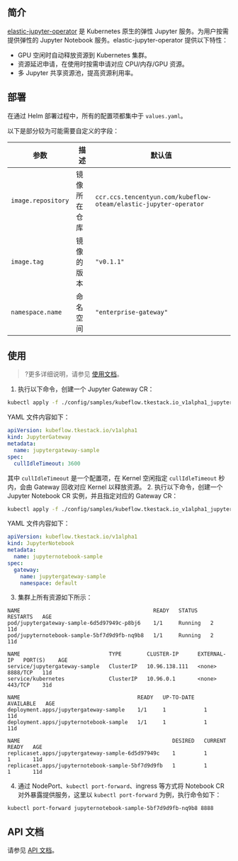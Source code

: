 ## 简介 

[elastic-jupyter-operator](https://github.com/tkestack/elastic-jupyter-operator) 是 Kubernetes 原生的弹性 Jupyter 服务。为用户按需提供弹性的 Jupyter Notebook 服务。elastic-jupyter-operator 提供以下特性：

- GPU 空闲时自动释放资源到 Kubernetes 集群。
- 资源延迟申请，在使用时按需申请对应 CPU/内存/GPU 资源。
- 多 Jupyter 共享资源池，提高资源利用率。


## 部署

在通过 Helm 部署过程中，所有的配置项都集中于 `values.yaml`。

以下是部分较为可能需要自定义的字段：

| 参数               | 描述         | 默认值                                                       |
| ------------------ | ------------ | ------------------------------------------------------------ |
| `image.repository` | 镜像所在仓库 | `ccr.ccs.tencentyun.com/kubeflow-oteam/elastic-jupyter-operator` |
| `image.tag`        | 镜像的版本   | `"v0.1.1"`                                                   |
| `namespace.name`   | 命名空间     | `"enterprise-gateway"`                                       |

## 使用

>?更多详细说明，请参见 [使用文档](https://github.com/tkestack/elastic-jupyter-operator/blob/master/README.md)。

1. 执行以下命令，创建一个 Jupyter Gateway CR：
```bash
kubectl apply -f ./config/samples/kubeflow.tkestack.io_v1alpha1_jupytergateway.yaml
```
YAML 文件内容如下：
```yaml
apiVersion: kubeflow.tkestack.io/v1alpha1
kind: JupyterGateway
metadata:
  name: jupytergateway-sample
spec:
  cullIdleTimeout: 3600
```
其中 `cullIdleTimeout` 是一个配置项，在 Kernel 空闲指定 `cullIdleTimeout` 秒内，会由 Gateway 回收对应 Kernel 以释放资源。
2. 执行以下命令，创建一个 Jupyter Notebook CR 实例，并且指定对应的 Gateway CR：
```bash
kubectl apply -f ./config/samples/kubeflow.tkestack.io_v1alpha1_jupyternotebook.yaml
```
YAML 文件内容如下：
```yaml
apiVersion: kubeflow.tkestack.io/v1alpha1
kind: JupyterNotebook
metadata:
  name: jupyternotebook-sample
spec:
  gateway:
    name: jupytergateway-sample
    namespace: default
```
3. 集群上所有资源如下所示：
```shell
NAME                                          READY   STATUS    RESTARTS   AGE
pod/jupytergateway-sample-6d5d97949c-p8bj6    1/1     Running   2          11d
pod/jupyternotebook-sample-5bf7d9d9fb-nq9b8   1/1     Running   2          11d

NAME                            TYPE        CLUSTER-IP      EXTERNAL-IP   PORT(S)    AGE
service/jupytergateway-sample   ClusterIP   10.96.138.111   <none>        8888/TCP   11d
service/kubernetes              ClusterIP   10.96.0.1       <none>        443/TCP    31d

NAME                                     READY   UP-TO-DATE   AVAILABLE   AGE
deployment.apps/jupytergateway-sample    1/1     1            1           11d
deployment.apps/jupyternotebook-sample   1/1     1            1           11d

NAME                                                DESIRED   CURRENT   READY   AGE
replicaset.apps/jupytergateway-sample-6d5d97949c    1         1         1       11d
replicaset.apps/jupyternotebook-sample-5bf7d9d9fb   1         1         1       11d
```
4. 通过 NodePort、`kubectl port-forward`、ingress 等方式将 Notebook CR 对外暴露提供服务，这里以 `kubectl port-forward` 为例，执行命令如下：
```shell
kubectl port-forward jupyternotebook-sample-5bf7d9d9fb-nq9b8 8888
```

## API 文档

请参见 [API 文档](https://github.com/tkestack/elastic-jupyter-operator/blob/master/docs/api/generated.asciidoc)。
